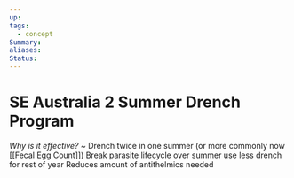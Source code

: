 ```yaml
---
up: 
tags:
  - concept
Summary: 
aliases: 
Status:
---
```

# SE Australia 2 Summer Drench Program
*Why is it effective?*
~
Drench twice in one summer (or more commonly now [[Fecal Egg Count]])
Break parasite lifecycle over summer use less drench for rest of year
Reduces amount of antithelmics needed
<!--SR:!2025-03-14,4,270-->